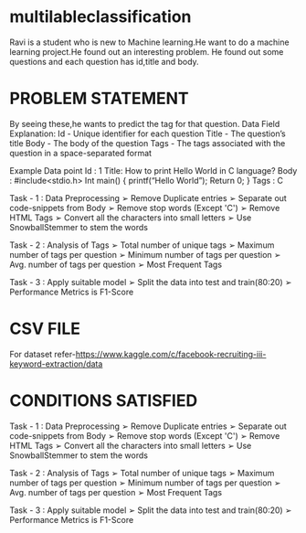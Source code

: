 # multilableclassification
Ravi is a student who is new to Machine learning.He want to do a machine learning project.He
found out an interesting problem. He found out some questions and each question has id,title and
body.

# PROBLEM STATEMENT
By seeing these,he wants to predict the tag for that question.
Data Field Explanation:
Id - Unique identifier for each question
Title - The question’s title
Body - The body of the question
Tags - The tags associated with the question in a space-separated format


Example Data point
Id : 1
Title: How to print Hello World in C language?
Body :
#include<stdio.h>
Int main()
{
printf(“Hello World”);
Return 0;
}
Tags : C



Task - 1 : Data Preprocessing
➢ Remove Duplicate entries
➢ Separate out code-snippets from Body
➢ Remove stop words (Except 'C')
➢ Remove HTML Tags
➢ Convert all the characters into small letters
➢ Use SnowballStemmer to stem the words

Task - 2 : Analysis of Tags
➢ Total number of unique tags
➢ Maximum number of tags per question
➢ Minimum number of tags per question
➢ Avg. number of tags per question
➢ Most Frequent Tags

Task - 3 : Apply suitable model
➢ Split the data into test and train(80:20)
➢ Performance Metrics is F1-Score


# CSV FILE
For dataset refer-https://www.kaggle.com/c/facebook-recruiting-iii-keyword-extraction/data

# CONDITIONS SATISFIED
Task - 1 : Data Preprocessing
➢ Remove Duplicate entries
➢ Separate out code-snippets from Body
➢ Remove stop words (Except 'C')
➢ Remove HTML Tags
➢ Convert all the characters into small letters
➢ Use SnowballStemmer to stem the words

Task - 2 : Analysis of Tags
➢ Total number of unique tags
➢ Maximum number of tags per question
➢ Minimum number of tags per question
➢ Avg. number of tags per question
➢ Most Frequent Tags

Task - 3 : Apply suitable model
➢ Split the data into test and train(80:20)
➢ Performance Metrics is F1-Score




